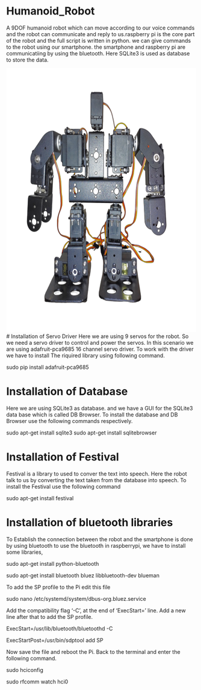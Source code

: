 # Humanoid_Robot
A 9DOF humanoid robot which can move according to our voice commands and the robot can communicate and reply to us.raspberry pi is the core part of the robot and the full script is written in python. we can give commands to the robot using our smartphone. the smartphone and raspberry pi are communicatiing by using the bluetooth. Here SQLite3 is used as database to store the data.

<img src="Robo.png" width="600" height="700">
# Installation of Servo Driver
Here we are using 9 servos for the robot. So we need a servo driver to control and power the servos. In this scenario we are using adafruit-pca9685 16 channel servo driver. To work with the driver we have to install The riquired library using following command.

sudo pip install adafruit-pca9685

# Installation of Database
Here we are using SQLite3 as database. and we have a GUI for the SQLite3 data base which is called DB Browser. To install the database and DB Browser use the following commands respectively.

sudo apt-get install sqlite3
sudo apt-get install sqlitebrowser

# Installation of Festival

Festival is a library to used to conver the text into speech. Here the robot talk to us by converting the text taken from the database into speech. To install the Festival use the following command

sudo apt-get install festival

# Installation of bluetooth libraries
To Establish the connection between the robot and the smartphone is done by using bluetooth to use the bluetooth in raspberrypi, we have to install some libraries,

sudo apt-get install python-bluetooth

sudo apt-get install bluetooth bluez libbluetooth-dev blueman

To add the SP profile to the Pi edit this file

sudo nano /etc/systemd/system/dbus-org.bluez.service


Add the compatibility flag ‘-C’, at the end of ‘ExecStart=’ line. Add a new line after that to add the SP profile.


ExecStart=/usr/lib/bluetooth/bluetoothd -C

ExecStartPost=/usr/bin/sdptool add SP

Now save the file and reboot the Pi. Back to the terminal and enter the following command.


sudo hciconfig

sudo rfcomm watch hci0
